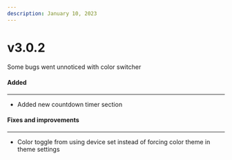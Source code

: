 ```yaml
---
description: January 10, 2023
---
```


# v3.0.2

Some bugs went unnoticed with color switcher

#### **Added**

***

* Added new countdown timer section

#### **Fixes and improvements**

***

* Color toggle from using device set instead of forcing color theme in theme settings
